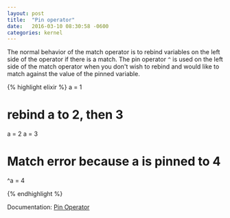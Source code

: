```yaml
---
layout: post
title:  "Pin operator"
date:   2016-03-10 08:30:58 -0600
categories: kernel
---
```

The normal behavior of the match operator is to rebind variables on the left side of the operator if there is a match. The pin operator `^` is used on the left side of the match operator when you don't wish to rebind and would like to match against the value of the pinned variable.

{% highlight elixir %}
a = 1

# rebind a to 2, then 3
a = 2
a = 3

# Match error because a is pinned to 4
^a = 4

{% endhighlight %}

Documentation: [Pin Operator](http://elixir-lang.org/getting-started/pattern-matching.html#the-pin-operator)
